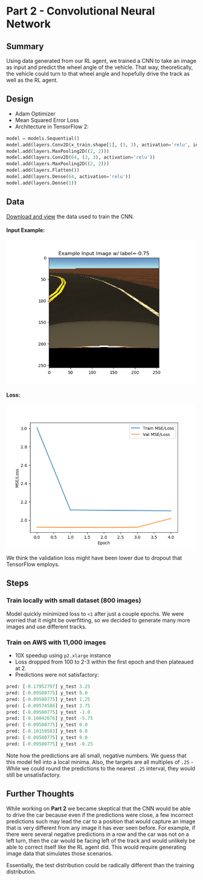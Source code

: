# Part 2 - Convolutional Neural Network
## Summary
Using data generated from our RL agent, we trained a CNN to take an image as input and predict the wheel angle of the vehicle. That way, theoretically, the vehicle could turn to that wheel angle and hopefully drive the track as well as the RL agent. 

## Design
* Adam Optimizer
* Mean Squared Error Loss
* Architecture in TensorFlow 2:
```python
model = models.Sequential()
model.add(layers.Conv2D(x_train.shape[1], (3, 3), activation='relu', input_shape=(x_train.shape[1:])))
model.add(layers.MaxPooling2D((2, 2)))
model.add(layers.Conv2D(64, (3, 3), activation='relu'))
model.add(layers.MaxPooling2D((2, 2)))
model.add(layers.Flatten())
model.add(layers.Dense(64, activation='relu'))
model.add(layers.Dense(1))
```
## Data
[Download and view](https://blainerothrock-public.s3.us-east-2.amazonaws.com/autonomous-vehicle-sim/driving_data_03_01.zip) the data used to train the CNN.

#### Input Example:
![Example Image](images/cnn_v1/example_image.png)

#### Loss:
![Loss](images/cnn_v1/loss_plot.png)

We think the validation loss might have been lower due 
to dropout that TensorFlow employs.

## Steps
### Train locally with small dataset (800 images)
Model quickly minimized loss to `<1` after just a couple epochs. 
We were worried that it might be overfitting, so we decided
to generate many more images and use different tracks. 

### Train on AWS with 11,000 images 
* 10X speedup using `p2.xlarge` instance
* Loss dropped from 100 to 2-3 within the first epoch 
and then plateaued at 2.
* Predictions were not satisfactory:
```python
pred: [-0.17952797] y_test 3.25
pred: [-0.09580775] y_test 0.0
pred: [-0.09580775] y_test 1.25
pred: [-0.09574586] y_test 3.75
pred: [-0.09580775] y_test -1.0
pred: [-0.10042676] y_test -5.75
pred: [-0.09580775] y_test 0.0
pred: [-0.10159583] y_test 0.0
pred: [-0.09580775] y_test 0.0
pred: [-0.09580775] y_test -0.25
```

Note how the predictions are all small, negative numbers.
We guess that this model fell into a local minima. Also, 
the targets are all multiples of `.25` - While we could round 
the predictions to the nearest `.25` interval, they would
still be unsatisfactory.

## Further Thoughts
While working on **Part 2** we became skeptical that the CNN would be able to drive
the car because even if the predictions were close, a few incorrect predictions
such may lead the car to a position that would capture an image that is very different
from any image it has ever seen before. For example, if there were several negative predictions in a row
and the car was not on a left turn, then the car would be facing left
of the track and would unlikely be able to correct itself like the RL agent did. This would require
generating image data that simulates those scenarios.

Essentially, the test distribution could be radically different than the training distribution.
